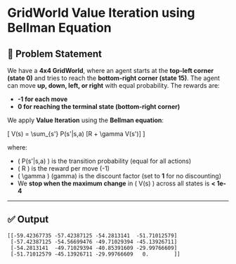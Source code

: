 # **GridWorld Value Iteration using Bellman Equation**

## **📌 Problem Statement**
We have a **4x4 GridWorld**, where an agent starts at the **top-left corner (state 0)** and tries to reach the **bottom-right corner (state 15)**. The agent can move **up, down, left, or right** with equal probability. The rewards are:
- **-1 for each move**
- **0 for reaching the terminal state (bottom-right corner)**

We apply **Value Iteration** using the **Bellman equation**:

\[
V(s) = \sum_{s'} P(s'|s,a) [R + \gamma V(s')]
\]

where:
- \( P(s'|s,a) \) is the transition probability (equal for all actions)
- \( R \) is the reward per move (-1)
- \( \gamma \) (gamma) is the discount factor (set to **1** for no discounting)
- We **stop when the maximum change** in \( V(s) \) across all states is **< 1e-4**

---

## **✅ Output**
```
[[-59.42367735 -57.42387125 -54.2813141  -51.71012579]
 [-57.42387125 -54.56699476 -49.71029394 -45.13926711]
 [-54.2813141  -49.71029394 -40.85391609 -29.99766609]
 [-51.71012579 -45.13926711 -29.99766609   0.        ]]
```
